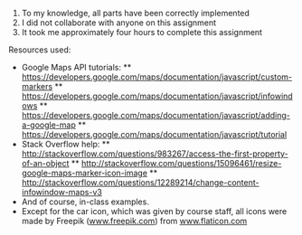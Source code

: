 1) To my knowledge, all parts have been correctly implemented
2) I did not collaborate with anyone on this assignment
3) It took me approximately four hours to complete this assignment

Resources used: 
* Google Maps API tutorials:
** https://developers.google.com/maps/documentation/javascript/custom-markers
** https://developers.google.com/maps/documentation/javascript/infowindows
** https://developers.google.com/maps/documentation/javascript/adding-a-google-map
** https://developers.google.com/maps/documentation/javascript/tutorial
* Stack Overflow help:
** http://stackoverflow.com/questions/983267/access-the-first-property-of-an-object
** http://stackoverflow.com/questions/15096461/resize-google-maps-marker-icon-image
** http://stackoverflow.com/questions/12289214/change-content-infowindow-maps-v3
* And of course, in-class examples.
* Except for the car icon, which was given by course staff, all icons were made by Freepik (www.freepik.com) from www.flaticon.com